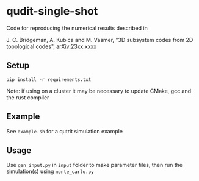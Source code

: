 # qudit-single-shot

Code for reproducing the numerical results described in

J. C. Bridgeman, A. Kubica and M. Vasmer, "3D subsystem codes from 2D topological codes", [arXiv:23xx.xxxx](https://arxiv.org)

## Setup

`pip install -r requirements.txt`

Note: if using on a cluster it may be necessary to update CMake, gcc and the rust compiler

## Example

See `example.sh` for a qutrit simulation example

## Usage

Use `gen_input.py` in `input` folder to make parameter files, then run the simulation(s) using `monte_carlo.py`
